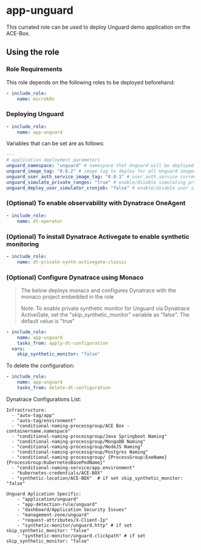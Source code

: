 # app-unguard

This currated role can be used to deploy Unguard demo application on the ACE-Box.

## Using the role

### Role Requirements
This role depends on the following roles to be deployed beforehand:
```yaml
- include_role:
    name: microk8s

```
### Deploying Unguard

```yaml
- include_role:
    name: app-unguard
```

Variables that can be set are as follows:

```yaml
---
# application deployment parameters
unguard_namespace: "unguard" # namespace that Unguard will be deployed in
unguard_image_tag: "0.0.2" # image tag to deploy for all Unguard images
unguard_user_auth_service_image_tag: "0.0.1" # user_auth_service currently working version
unguard_simulate_private_ranges: "true" # enable/disable simulating private ranges on user simulator service
unguard_deploy_user_simulator_cronjob: "false" # enable/disable user simulator cronjob

```
### (Optional) To enable observability with Dynatrace OneAgent

```yaml
- include_role:
    name: dt-operator
```

### (Optional) To install Dynatrace Activegate to enable synthetic monitoring

```yaml
- include_role:
    name: dt-private-synth-activegate-classic
```

### (Optional) Configure Dynatrace using Monaco

> The below deploys monaco and configures Dynatrace with the monaco project embedded in the role
> 
> Note: To enable private synthetic monitor for Unguard via Dynatrace ActiveGate, set the "skip_synthetic_monitor" variable as "false". The default value is "true"

```yaml
- include_role:
    name: app-unguard
    tasks_from: apply-dt-configuration
  vars:
    skip_synthetic_monitor: "false"
```

To delete the configuration:

```yaml
- include_role:
    name: app-unguard
    tasks_from: delete-dt-configuration
```

Dynatrace Configurations List:

    Infrastructure:
      - "auto-tag/app"
      - "auto-tag/environment"
      - "conditional-naming-processgroup/ACE Box - containername.namespace"
      - "conditional-naming-processgroup/Java Springboot Naming"
      - "conditional-naming-processgroup/MongoDB Naming"
      - "conditional-naming-processgroup/NodeJS Naming"
      - "conditional-naming-processgroup/Postgres Naming"
      - "conditional-naming-processgroup/ {ProcessGroup:ExeName} {ProcessGroup:KubernetesBasePodName}"
      - "conditional-naming-service/app.environment"
      - "kubernetes-credentials/ACE-BOX"
      - "synthetic-location/ACE-BOX"  # if set skip_synthetic_monitor: "false"
    
    Unguard Aplication Specific:
        - "application/unguard"
        - "app-detection-rule/unguard"
        - "dashboard/Application Security Issues"
        - "management-zone/unguard"
        - "request-attributes/X-Client-Ip"
        - "synthetic-monitor/unguard.http" # if set skip_synthetic_monitor: "false"
        - "synthetic-monitor/unguard.clickpath" # if set skip_synthetic_monitor: "false"
